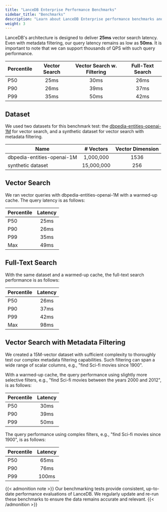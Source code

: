 ```yaml
---
title: "LanceDB Enterprise Performance Benchmarks"
sidebar_title: "Benchmarks"
description: "Learn about LanceDB Enterprise performance benchmarks and metrics. Includes query performance, scalability tests, and comparison with other vector databases."
weight: 3
---
```


LanceDB's architecture is designed to deliver **25ms** vector search latency.
Even with metadata filtering, our query latency remains as low as **50ms**.
It is important to note that we can support thousands of QPS with such query performance.

| Percentile | Vector Search | Vector Search w. Filtering | Full-Text Search |
|------------|:------------:|:-------------------------:|:----------------:|
| P50 | 25ms | 30ms | 26ms |
| P90 | 26ms | 39ms | 37ms |
| P99 | 35ms | 50ms | 42ms |

## Dataset

We used two datasets for this benchmark test: the [dbpedia-entities-openai-1M](https://huggingface.co/datasets/KShivendu/dbpedia-entities-openai-1M) 
for vector search, and a synthetic dataset for vector search with metadata filtering. 

| Name | # Vectors | Vector Dimension |
|------|:---------:|:---------------:|
| dbpedia-entities-openai-1M | 1,000,000 | 1536 |
| synthetic dataset | 15,000,000 | 256 |

## Vector Search

We ran vector queries with dbpedia-entities-openai-1M with a warmed-up cache. 
The query latency is as follows:

| Percentile | Latency |
|------------|:-------:|
| P50 | 25ms |
| P90 | 26ms |
| P99 | 35ms |
| Max | 49ms |

## Full-Text Search

With the same dataset and a warmed-up cache, the full-text search performance is as follows:

| Percentile | Latency |
|------------|:-------:|
| P50 | 26ms |
| P90 | 37ms |
| P99 | 42ms |
| Max | 98ms |

## Vector Search with Metadata Filtering

We created a 15M-vector dataset with sufficient complexity to thoroughly test our complex metadata filtering capabilities. 
Such filtering can span a wide range of scalar columns, e.g., "find Sci-fi movies since 1900". 

With a warmed-up cache, the query performance using slightly more selective filters, 
e.g., "find Sci-fi movies between the years 2000 and 2012", is as follows: 

| Percentile | Latency |
|------------|:-------:|
| P50 | 30ms |
| P90 | 39ms |
| P99 | 50ms |

The query performance using complex filters, e.g., "find Sci-fi movies since 1900", is as follows:

| Percentile | Latency |
|------------|:-------:|
| P50 | 65ms |
| P90 | 76ms |
| P99 | 100ms |

{{< admonition note >}}
Our benchmarking tests provide consistent, up-to-date performance evaluations of LanceDB. We regularly update and re-run these benchmarks to ensure the data remains accurate and relevant.
{{< /admonition >}}
